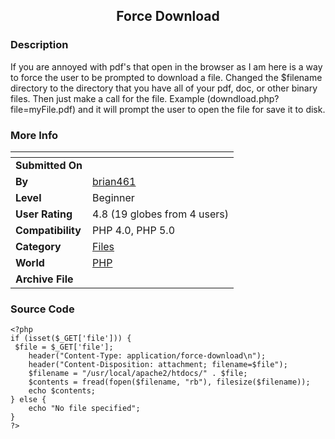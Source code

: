 ﻿<div align="center">

## Force Download


</div>

### Description

If you are annoyed with pdf's that open in the browser as I am here is a way to force the user to be prompted to download a file. Changed the $filename directory to the directory that you have all of your pdf, doc, or other binary files. Then just make a call for the file. Example (downdload.php?file=myFile.pdf) and it will prompt the user to open the file for save it to disk.
 
### More Info
 


<span>             |<span>
---                |---
**Submitted On**   |
**By**             |[brian461](https://github.com/Planet-Source-Code/PSCIndex/blob/master/ByAuthor/brian461.md)
**Level**          |Beginner
**User Rating**    |4.8 (19 globes from 4 users)
**Compatibility**  |PHP 4\.0, PHP 5\.0
**Category**       |[Files](https://github.com/Planet-Source-Code/PSCIndex/blob/master/ByCategory/files__8-2.md)
**World**          |[PHP](https://github.com/Planet-Source-Code/PSCIndex/blob/master/ByWorld/php.md)
**Archive File**   |[](https://github.com/Planet-Source-Code/brian461-force-download__8-1943/archive/master.zip)





### Source Code

```
<?php
if (isset($_GET['file'])) {
 $file = $_GET['file'];
	header("Content-Type: application/force-download\n");
	header("Content-Disposition: attachment; filename=$file");
	$filename = "/usr/local/apache2/htdocs/" . $file;
	$contents = fread(fopen($filename, "rb"), filesize($filename));
	echo $contents;
} else {
	echo "No file specified";
}
?>
```


